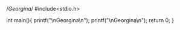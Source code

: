 /*Georgina*/
#include<stdio.h>

int main(){
  printf("\nGeorgina\n");
  printf("\nGeorgina\n");
  return 0;
}
